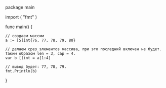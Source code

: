 package main
 
import (
    "fmt"
)
 
func main() {

    // создаем массим
    a := [5]int{76, 77, 78, 79, 80}

    // делаем срез элементов массива, при это последний включен не будет. Таким образом len = 3, cap = 4.
    var b []int = a[1:4]

    // вывод будет: 77, 78, 79. 
    fmt.Println(b)
}
